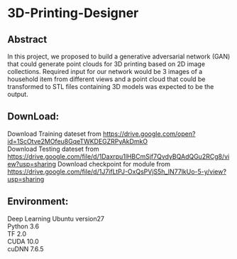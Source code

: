 # 3D-Printing-Designer
## Abstract<br />
In this project, we proposed to build a generative adversarial network (GAN) that could generate point clouds for 3D printing based on 2D image collections. Required input for our network would be 3 images of a household item from different views and a point cloud that could be transformed to STL files containing 3D models was expected to be the output.<br />
## DownLoad:<br />
Download Training dateset from https://drive.google.com/open?id=1ScOtve2MOfeu8GqeTWKDEGZRPyAkDmkO <br />
Download Testing dateset from https://drive.google.com/file/d/1Daxrpu1lHBCmSjf7QvdyBQAdQGu2RCg8/view?usp=sharing
Download checkpoint for module from https://drive.google.com/file/d/1J7ifLtPJ-OxQsPVjS5h_IN77lkUo-5-y/view?usp=sharing <br />
## Environment:<br />
  Deep Learning Ubuntu version27<br />
  Python 3.6<br />
  TF 2.0<br />
  CUDA 10.0<br />
  cuDNN 7.6.5<br />
